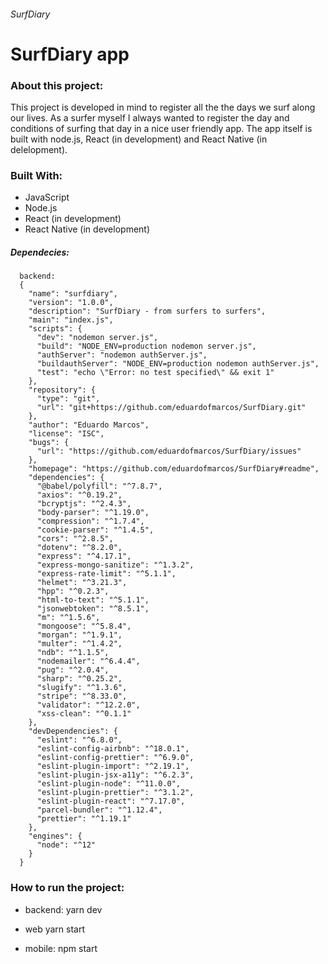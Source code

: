 ###### SurfDiary

# SurfDiary app

### About this project:

This project is developed in mind to register all the the days we surf along our lives. As a surfer myself I always wanted to register the day and conditions of surfing that day in a nice user friendly app.
The app itself is built with node.js, React (in development) and React Native (in delelopment).


### Built With:

* JavaScript
* Node.js
* React (in development)
* React Native (in development)

##### Dependecies:

      backend:
      {
        "name": "surfdiary",
        "version": "1.0.0",
        "description": "SurfDiary - from surfers to surfers",
        "main": "index.js",
        "scripts": {
          "dev": "nodemon server.js",
          "build": "NODE_ENV=production nodemon server.js",
          "authServer": "nodemon authServer.js",
          "buildauthServer": "NODE_ENV=production nodemon authServer.js",
          "test": "echo \"Error: no test specified\" && exit 1"
        },
        "repository": {
          "type": "git",
          "url": "git+https://github.com/eduardofmarcos/SurfDiary.git"
        },
        "author": "Eduardo Marcos",
        "license": "ISC",
        "bugs": {
          "url": "https://github.com/eduardofmarcos/SurfDiary/issues"
        },
        "homepage": "https://github.com/eduardofmarcos/SurfDiary#readme",
        "dependencies": {
          "@babel/polyfill": "^7.8.7",
          "axios": "^0.19.2",
          "bcryptjs": "^2.4.3",
          "body-parser": "^1.19.0",
          "compression": "^1.7.4",
          "cookie-parser": "^1.4.5",
          "cors": "^2.8.5",
          "dotenv": "^8.2.0",
          "express": "^4.17.1",
          "express-mongo-sanitize": "^1.3.2",
          "express-rate-limit": "^5.1.1",
          "helmet": "^3.21.3",
          "hpp": "^0.2.3",
          "html-to-text": "^5.1.1",
          "jsonwebtoken": "^8.5.1",
          "m": "^1.5.6",
          "mongoose": "^5.8.4",
          "morgan": "^1.9.1",
          "multer": "^1.4.2",
          "ndb": "^1.1.5",
          "nodemailer": "^6.4.4",
          "pug": "^2.0.4",
          "sharp": "^0.25.2",
          "slugify": "^1.3.6",
          "stripe": "^8.33.0",
          "validator": "^12.2.0",
          "xss-clean": "^0.1.1"
        },
        "devDependencies": {
          "eslint": "^6.8.0",
          "eslint-config-airbnb": "^18.0.1",
          "eslint-config-prettier": "^6.9.0",
          "eslint-plugin-import": "^2.19.1",
          "eslint-plugin-jsx-a11y": "^6.2.3",
          "eslint-plugin-node": "^11.0.0",
          "eslint-plugin-prettier": "^3.1.2",
          "eslint-plugin-react": "^7.17.0",
          "parcel-bundler": "^1.12.4",
          "prettier": "^1.19.1"
        },
        "engines": {
          "node": "^12"
        }
      }


### How to run the project:

* backend:
  yarn dev

* web 
  yarn start
  
* mobile:
  npm start
